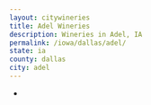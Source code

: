 ```yaml
---
layout: citywineries
title: Adel Wineries
description: Wineries in Adel, IA
permalink: /iowa/dallas/adel/
state: ia
county: dallas
city: adel
---
```

-
